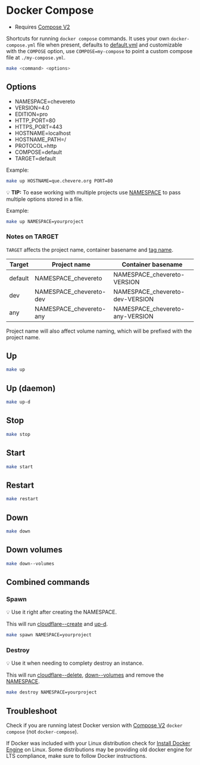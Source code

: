 # Docker Compose

* Requires [Compose V2](https://docs.docker.com/compose/cli-command/)

Shortcuts for running `docker compose` commands. It uses your own `docker-compose.yml` file when present, defaults to [default.yml](../default.yml) and customizable with the `COMPOSE` option, use `COMPOSE=my-compose` to point a custom compose file at `./my-compose.yml`.

```sh
make <command> <options>
```

## Options

* NAMESPACE=chevereto
* VERSION=4.0
* EDITION=pro
* HTTP_PORT=80
* HTTPS_PORT=443
* HOSTNAME=localhost
* HOSTNAME_PATH=/
* PROTOCOL=http
* COMPOSE=default
* TARGET=default

Example:

```sh
make up HOSTNAME=que.chevere.org PORT=80
```

💡 **TIP:** To ease working with multiple projects use [NAMESPACE](NAMESPACE.md) to pass multiple options stored in a file.

Example:

```sh
make up NAMESPACE=yourproject
```

### Notes on TARGET

`TARGET` affects the project name, container basename and [tag name](BUILDING.md#notes-on-target).

| Target  | Project name            | Container basename              |
| ------- | ----------------------- | ------------------------------- |
| default | NAMESPACE_chevereto     | NAMESPACE_chevereto-VERSION     |
| dev     | NAMESPACE_chevereto-dev | NAMESPACE_chevereto-dev-VERSION |
| any     | NAMESPACE_chevereto-any | NAMESPACE_chevereto-any-VERSION |

Project name will also affect volume naming, which will be prefixed with the project name.

## Up

```sh
make up
```

## Up (daemon)

```sh
make up-d
```

## Stop

```sh
make stop
```

## Start

```sh
make start
```

## Restart

```sh
make restart
```

## Down

```sh
make down
```

## Down volumes

```sh
make down--volumes
```

## Combined commands

### Spawn

💡 Use it right after creating the NAMESPACE.

This will run [cloudflare--create](CLOUDFLARE.md#create-cname-record) and [up-d](DOCKER-COMPOSE.md#up-daemon).

```sh
make spawn NAMESPACE=yourproject
```

### Destroy

💡 Use it when needing to complety destroy an instance.

This will run [cloudflare--delete](CLOUDFLARE.md#delete-cname-record), [down--volumes](DOCKER-COMPOSE.md#down-volumes) and remove the [NAMESPACE](NAMESPACE.md).

```sh
make destroy NAMESPACE=yourproject
```

## Troubleshoot

Check if you are running latest Docker version with [Compose V2](https://docs.docker.com/compose/cli-command/) `docker compose` (not `docker-compose`).

If Docker was included with your Linux distribution check for [Install Docker Engine](https://docs.docker.com/engine/install/) on Linux. Some distributions may be providing old docker engine for LTS compliance, make sure to follow Docker instructions.
